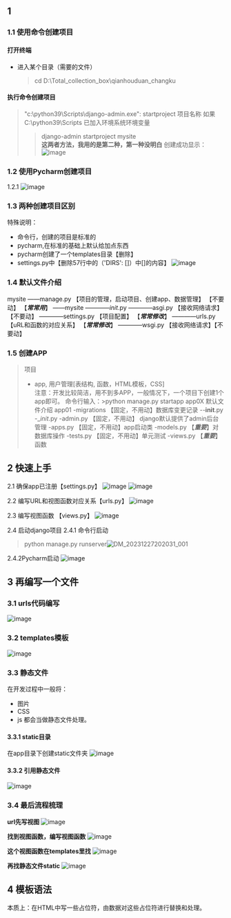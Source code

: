 ## 1 
### 1.1 使用命令创建项目
#### 打开终端
* 进入某个目录（需要的文件）
  >cd D:\Total_collection_box\qianhouduan_changku
#### 执行命令创建项目
>"c:\python39\Scripts\django-admin.exe": startproject 项目名称
>如果 C:\python39\Scripts 已加入环境系统环境变量
>> django-admin startproject mysite  
**这两者方法，我用的是第二种，第一种没明白**
创建成功显示：
![image](https://github.com/Maker-IoT-one/SCT-ZhuChengWei/assets/150048050/797d5fe6-2f95-4db0-a511-9c8bf8f8ea6b)


### 1.2 使用Pycharm创建项目
1.2.1 ![image](https://github.com/Maker-IoT-one/SCT-ZhuChengWei/assets/150048050/a887546f-248a-435f-9584-7977609b4bee)


### 1.3 两种创建项目区别
特殊说明：
* 命令行，创建的项目是标准的
* pycharm,在标准的基础上默认给加点东西
 * pycharm创建了一个templates目录【删除】
 * settings.py中【删除57行中的（'DIRS': []）中[]的内容】 
![image](https://github.com/Maker-IoT-one/SCT-ZhuChengWei/assets/150048050/fd4ffe75-cfae-4f45-b986-b727ef98ae8a)


### 1.4 默认文件介绍
mysite
——manage.py                  【项目的管理，启动项目、创建app、数据管理】 【不要动】  【***常常用***】
——mysite
————_init_.py
————asgi.py                  【接收网络请求】  【不要动】
————settings.py            【项目配置】                         【***常常修改***】
————urls.py                   【uRL和函数的对应关系】     【***常常修改***】
————wsgi.py                  【接收网络请求】【不要动】


### 1.5 创建APP 
>项目
>- app, 用户管理[表结构, 函数，HTML模板，CSS]  
注意：开发比较简洁，用不到多APP，一般情况下，一个项目下创建1个app即可。
命令行输入：>python manage.py startapp app0X
默认文件介绍
app01
-migrations      【固定，不用动】数据库变更记录
--__init__.py
-__init_.py
-admin.py        【固定，不用动】 django默认提供了admin后台管理
-apps.py          【固定，不用动】app启动类
-models.py      【***重要***】对数据库操作
-tests.py          【固定，不用动】单元测试
-views.py         【***重要***】函数


## 2 快速上手
2.1 确保app已注册【settings.py】
![image](https://github.com/Maker-IoT-one/SCT-ZhuChengWei/assets/150048050/c784394c-4209-4ce1-bd53-d2816199d59f)
![image](https://github.com/Maker-IoT-one/SCT-ZhuChengWei/assets/150048050/09439513-f0ed-4097-8adc-dfa946e3f6ca)

2.2 编写URL和视图函数对应关系【urls.py】
![image](https://github.com/Maker-IoT-one/SCT-ZhuChengWei/assets/150048050/40f21c79-d929-459a-a93d-4d17ecf64caf)

2.3 编写视图函数 【views.py】
![image](https://github.com/Maker-IoT-one/SCT-ZhuChengWei/assets/150048050/75a67e45-d538-4e83-aad1-4e55e1a9b86c)

2.4 启动django项目
2.4.1 命令行启动
>python manage.py runserver![DM_20231227202031_001](https://github.com/Maker-IoT-one/SCT-ZhuChengWei/assets/150048050/30be48b0-c9cf-47a4-8ad1-3b35a851fbe7)

2.4.2Pycharm启动
![image](https://github.com/Maker-IoT-one/SCT-ZhuChengWei/assets/150048050/d5651120-946c-4f5a-8a94-b6bad3b3fc78)


## 3 再编写一个文件
### 3.1 urls代码编写
![image](https://github.com/Maker-IoT-one/SCT-ZhuChengWei/assets/150048050/5106aeb6-d201-4235-a51d-6f315bb1270e)

### 3.2 templates模板
![image](https://github.com/Maker-IoT-one/SCT-ZhuChengWei/assets/150048050/ddf3d46d-9c43-47ae-b153-bb75c1edde67)

### 3.3 静态文件
在开发过程中一般将：
+ 图片
+ CSS
+ js
都会当做静态文件处理。


#### 3.3.1 static目录
在app目录下创建static文件夹
![image](https://github.com/Maker-IoT-one/SCT-ZhuChengWei/assets/150048050/e78b9e6d-4654-4bb2-9c26-19809bda5e51)

#### 3.3.2 引用静态文件
![image](https://github.com/Maker-IoT-one/SCT-ZhuChengWei/assets/150048050/2dea05c8-6351-4e88-b1fd-69fdeb865871)

### 3.4 最后流程梳理
**url先写视图**
![image](https://github.com/Maker-IoT-one/SCT-ZhuChengWei/assets/150048050/56389257-44da-4db6-bdbd-ac9cddef1853)

**找到视图函数，编写视图函数**
![image](https://github.com/Maker-IoT-one/SCT-ZhuChengWei/assets/150048050/ee30c06d-feda-40df-9a38-c7dd39f84fe5)

**这个视图函数在templates里找**
![image](https://github.com/Maker-IoT-one/SCT-ZhuChengWei/assets/150048050/8673e5cd-332f-4160-86db-73552fb179e7)

**再找静态文件static**
![image](https://github.com/Maker-IoT-one/SCT-ZhuChengWei/assets/150048050/e99ccd0b-b670-4801-a321-fdcff477b84a)


## 4 模板语法
本质上：在HTML中写一些占位符，由数据对这些占位符进行替换和处理。

